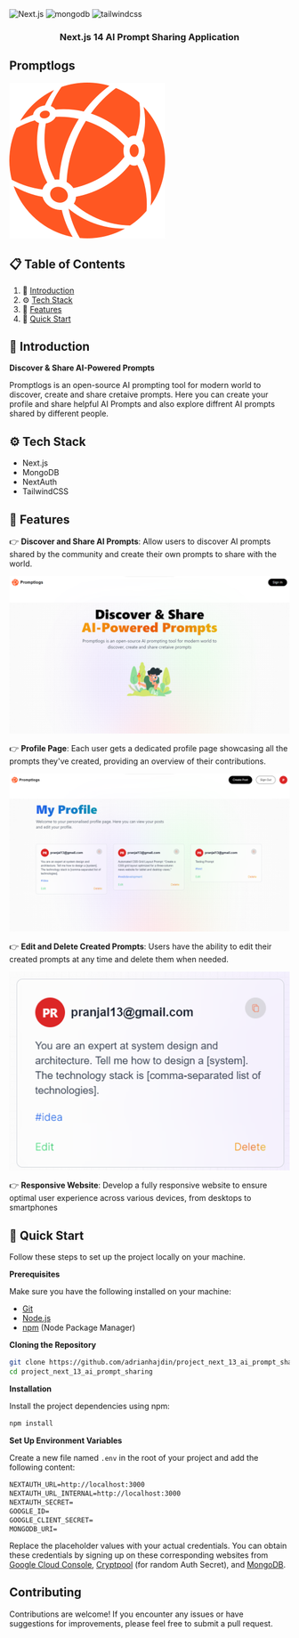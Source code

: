 <div>
    <img src="https://img.shields.io/badge/-Next_JS-black?style=for-the-badge&logoColor=white&logo=nextdotjs&color=000" alt="Next.js" />
    <img src="https://img.shields.io/badge/-Mongodb-black?style=for-the-badge&logoColor=white&logo=mongodb&color=47A248" alt="mongodb" />
    <img src="https://img.shields.io/badge/-Tailwind_CSS-black?style=for-the-badge&logoColor=white&logo=tailwindcss&color=06B6D4" alt="tailwindcss" />
  </div>

  <h3 align="center">Next.js 14 AI Prompt Sharing Application</h3>

## Promptlogs
![PreviewImage](public/assets/images/logo.svg)

## 📋 <a name="table">Table of Contents</a>

1. 🤖 [Introduction](#introduction)
2. ⚙️ [Tech Stack](#tech-stack)
3. 🔋 [Features](#features)
4. 🤸 [Quick Start](#quick-start)

## <a name="introduction">🤖 Introduction</a>
**Discover & Share AI-Powered Prompts**

Promptlogs is an open-source AI prompting tool for modern world to discover, create and share cretaive prompts.
Here you can create your profile and share helpful AI Prompts and also explore diffrent AI prompts shared by different people.

## <a name="tech-stack">⚙️ Tech Stack</a>

- Next.js
- MongoDB
- NextAuth
- TailwindCSS

## <a name="features">🔋 Features</a>
👉 **Discover and Share AI Prompts**: Allow users to discover AI prompts shared by the community and create their own prompts to share with the world.

 
  ![Landing Page](public/assets/images/landing.png)

👉 **Profile Page**: Each user gets a dedicated profile page showcasing all the prompts they've created, providing an overview of their contributions.

  ![Profile](public/assets/images/profile.png)

👉 **Edit and Delete Created Prompts**: Users have the ability to edit their created prompts at any time and delete them when needed.

  ![PromptCard](public/assets/images/promptcard.png)

👉 **Responsive Website**: Develop a fully responsive website to ensure optimal user experience across various devices, from desktops to smartphones

## <a name="quick-start">🤸 Quick Start</a>

Follow these steps to set up the project locally on your machine.

**Prerequisites**

Make sure you have the following installed on your machine:

- [Git](https://git-scm.com/)
- [Node.js](https://nodejs.org/en)
- [npm](https://www.npmjs.com/) (Node Package Manager)

**Cloning the Repository**

```bash
git clone https://github.com/adrianhajdin/project_next_13_ai_prompt_sharing.git
cd project_next_13_ai_prompt_sharing
```

**Installation**

Install the project dependencies using npm:

```bash
npm install
```

**Set Up Environment Variables**

Create a new file named `.env` in the root of your project and add the following content:

```env
NEXTAUTH_URL=http://localhost:3000
NEXTAUTH_URL_INTERNAL=http://localhost:3000
NEXTAUTH_SECRET=
GOOGLE_ID=
GOOGLE_CLIENT_SECRET=
MONGODB_URI=
```

Replace the placeholder values with your actual credentials. You can obtain these credentials by signing up on these corresponding websites from [Google Cloud Console](https://console.cloud.google.com/welcome?rapt=AEjHL4MBaLLneW6OfAHf_zgms1eWZFw1wdy0_KIC4uh1nEqh2m4ojOvrXNlzJ4h7CZTkpiWgcsoHbUvS-FMdCP7WIkaVlPAeU7cnVR6Y0wJHeLMOtU6KAzA&project=promptopia-385410), [Cryptpool](https://www.cryptool.org/en/cto/openssl) (for random Auth Secret), and [MongoDB](https://www.mongodb.com/). 

## Contributing
Contributions are welcome! If you encounter any issues or have suggestions for improvements, please feel free to submit a pull request.
